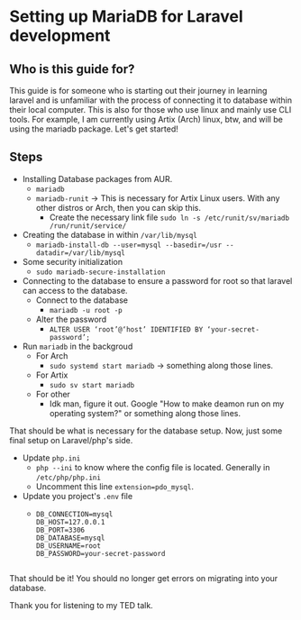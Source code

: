 # Setting up MariaDB for Laravel development

## Who is this guide for?

This guide is for someone who is starting out their journey in learning laravel and is unfamiliar with the process of connecting it to database within their local computer. This is also for those who use linux and mainly use CLI tools. For example, I am currently using Artix (Arch) linux, btw, and will be using the mariadb package. Let's get started!

## Steps 

- Installing Database packages from AUR.
  - `mariadb`
  - `mariadb-runit` -> This is necessary for Artix Linux users. With any other distros or Arch, then you can skip this. 
    - Create the necessary link file `sudo ln -s /etc/runit/sv/mariadb /run/runit/service/`
- Creating the database in within `/var/lib/mysql`
  - `mariadb-install-db --user=mysql --basedir=/usr --datadir=/var/lib/mysql`
- Some security initialization
  - `sudo mariadb-secure-installation`
- Connecting to the database to ensure a password for root so that laravel can access to the database.
  - Connect to the database
    - `mariadb -u root -p`
  - Alter the password
    - `ALTER USER ‘root’@‘host’ IDENTIFIED BY ‘your-secret-password’;`
- Run `mariadb` in the backgroud
  - For Arch
    - `sudo systemd start mariadb` -> something along those lines.
  - For Artix
    - `sudo sv start mariadb`
  - For other
    - Idk man, figure it out. Google "How to make deamon run on my operating system?" or something along those lines.

That should be what is necessary for the database setup. Now, just some final setup on Laravel/php's side.

- Update `php.ini`
  - `php --ini` to know where the config file is located. Generally in `/etc/php/php.ini`
  - Uncomment this line `extension=pdo_mysql`.
- Update you project's `.env` file
  - ```
    DB_CONNECTION=mysql
    DB_HOST=127.0.0.1
    DB_PORT=3306
    DB_DATABASE=mysql
    DB_USERNAME=root
    DB_PASSWORD=your-secret-password
  ```
  
That should be it! You should no longer get errors on migrating into your database.

Thank you for listening to my TED talk.
